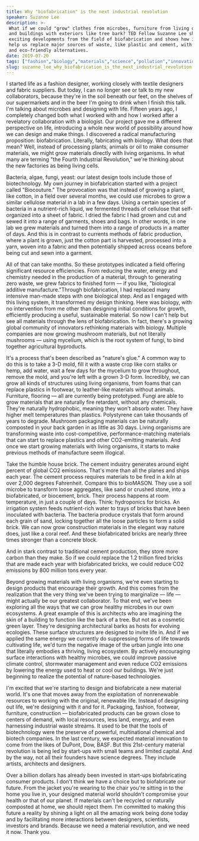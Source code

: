 ```yaml
---
title: Why "biofabrication" is the next industrial revolution
speaker: Suzanne Lee
description: >-
 What if we could "grow" clothes from microbes, furniture from living organisms
 and buildings with exteriors like tree bark? TED Fellow Suzanne Lee shares
 exciting developments from the field of biofabrication and shows how it could
 help us replace major sources of waste, like plastic and cement, with sustainable
 and eco-friendly alternatives.
date: 2019-07-20
tags: ["fashion","biology","materials","science","pollution","innovation","sustainability","invention","humanity","ted-fellows"]
slug: suzanne_lee_why_biofabrication_is_the_next_industrial_revolution
---
```


I started life as a fashion designer, working closely with textile designers and fabric
suppliers. But today, I can no longer see or talk to my new collaborators, because they're
in the soil beneath our feet, on the shelves of our supermarkets and in the beer I'm going
to drink when I finish this talk. I'm talking about microbes and designing with
life. Fifteen years ago, I completely changed both what I worked with and how I worked
after a revelatory collaboration with a biologist. Our project gave me a different
perspective on life, introducing a whole new world of possibility around how we can design
and make things. I discovered a radical manufacturing proposition: biofabrication.
Literally, fabricating with biology. What does that mean? Well, instead of processing
plants, animals or oil to make consumer materials, we might grow materials directly with
living organisms. In what many are terming "the Fourth Industrial Revolution," we're
thinking about the new factories as being living cells.

Bacteria, algae, fungi, yeast: our latest design tools include those of biotechnology. My
own journey in biofabrication started with a project called "Biocouture." The provocation
was that instead of growing a plant, like cotton, in a field over several months, we could
use microbes to grow a similar cellulose material in a lab in a few days. Using a certain
species of bacteria in a nutrient-rich liquid, we fermented threads of cellulose that
self-organized into a sheet of fabric. I dried the fabric I had grown and cut and sewed it
into a range of garments, shoes and bags. In other words, in one lab we grew materials and
turned them into a range of products in a matter of days. And this is in contrast to
currents methods of fabric production, where a plant is grown, just the cotton part is
harvested, processed into a yarn, woven into a fabric and then potentially shipped across
oceans before being cut and sewn into a garment.

All of that can take months. So these prototypes indicated a field offering significant
resource efficiencies. From reducing the water, energy and chemistry needed in the
production of a material, through to generating zero waste, we grew fabrics to finished
form — if you like, "biological additive manufacture."Through biofabrication, I had
replaced many intensive man-made steps with one biological step. And as I engaged with
this living system, it transformed my design thinking. Here was biology, with no
intervention from me other than designing initial conditions for growth, efficiently
producing a useful, sustainable material. So now I can't help but see all materials through
the lens of biofabrication. In fact, there's a growing global community of innovators
rethinking materials with biology. Multiple companies are now growing mushroom materials,
but not literally mushrooms — using mycelium, which is the root system of fungi, to bind
together agricultural byproducts.

It's a process that's been described as "nature's glue." A common way to do this is to
take a 3-D mold, fill it with a waste crop like corn stalks or hemp, add water, wait a few
days for the mycelium to grow throughout, remove the mold, and you're left with a grown
3-D form. Incredibly, we can grow all kinds of structures using living organisms, from
foams that can replace plastics in footwear, to leather-like materials without animals.
Furniture, flooring — all are currently being prototyped. Fungi are able to grow materials
that are naturally fire retardant, without any chemicals. They're naturally hydrophobic,
meaning they won't absorb water. They have higher melt temperatures than plastics.
Polystyrene can take thousands of years to degrade. Mushroom packaging materials can be
naturally composted in your back garden in as little as 30 days. Living organisms are
transforming waste into cost-competitive, performance-matching materials that can start to
replace plastics and other CO2-emitting materials. And once we start growing materials with
living organisms, it starts to make previous methods of manufacture seem
illogical.

Take the humble house brick. The cement industry generates around eight percent of global
CO2 emissions. That's more than all the planes and ships each year. The cement process
requires materials to be fired in a kiln at over 2,000 degrees Fahrenheit. Compare this to
bioMASON. They use a soil microbe to transform loose aggregates, like sand or crushed
stone, into a biofabricated, or biocement, brick. Their process happens at room
temperature, in just a couple of days. Think: hydroponics for bricks. An irrigation system
feeds nutrient-rich water to trays of bricks that have been inoculated with bacteria. The
bacteria produce crystals that form around each grain of sand, locking together all the
loose particles to form a solid brick. We can now grow construction materials in the
elegant way nature does, just like a coral reef. And these biofabricated bricks are nearly
three times stronger than a concrete block.

And in stark contrast to traditional cement production, they store more carbon than they
make. So if we could replace the 1.2 trillion fired bricks that are made each year with
biofabricated bricks, we could reduce CO2 emissions by 800 million tons every
year.

Beyond growing materials with living organisms, we're even starting to design products
that encourage their growth. And this comes from the realization that the very thing we've
been trying to marginalize — life — might actually be our greatest collaborator. To that
end, we've been exploring all the ways that we can grow healthy microbes in our own
ecosystems. A great example of this is architects who are imagining the skin of a building
to function like the bark of a tree. But not as a cosmetic green layer. They're designing
architectural barks as hosts for evolving ecologies. These surface structures are designed
to invite life in. And if we applied the same energy we currently do suppressing forms of
life towards cultivating life, we'd turn the negative image of the urban jungle into one
that literally embodies a thriving, living ecosystem. By actively encouraging surface
interactions with healthy microbes, we could improve passive climate control, stormwater
management and even reduce CO2 emissions by lowering the energy used to heat or cool our
buildings. We're just beginning to realize the potential of nature-based
technologies.

I'm excited that we're starting to design and biofabricate a new material world. It's one
that moves away from the exploitation of nonrenewable resources to working with the
original, renewable life. Instead of designing out life, we're designing with it and for
it. Packaging, fashion, footwear, furniture, construction — biofabricated products can be
grown close to centers of demand, with local resources, less land, energy, and even
harnessing industrial waste streams. It used to be that the tools of biotechnology were the
preserve of powerful, multinational chemical and biotech companies. In the last century,
we expected material innovation to come from the likes of DuPont, Dow, BASF. But this
21st-century material revolution is being led by start-ups with small teams and limited
capital. And by the way, not all their founders have science degrees. They include
artists, architects and designers.

Over a billion dollars has already been invested in start-ups biofabricating consumer
products. I don't think we have a choice but to biofabricate our future. From the jacket
you're wearing to the chair you're sitting in to the home you live in, your designed
material world shouldn't compromise your health or that of our planet. If materials can't
be recycled or naturally composted at home, we should reject them. I'm committed to making
this future a reality by shining a light on all the amazing work being done today and by
facilitating more interactions between designers, scientists, investors and brands.
Because we need a material revolution, and we need it now. Thank you.

<!--
ad_duration=3.33
comment_count=21
event="TEDSummit 2019"
external_start_time=0
intro_duration=11.82
is_subtitle_required="False"
is_talk_featured="True"
language="en"
language_swap="False"
native_language="en"
number_of_related_talks=6
number_of_speakers=1
number_of_subtitled_videos=14
number_of_tags=10
number_of_talk_download_languages=14
number_of_talk_more_resources=0
number_of_talk_recommendations=0
number_of_talks_take_actions=0
post_ad_duration=0.83
published_timestamp="2020-01-13 15:51:37"
recording_date="2019-07-20"
speaker_description="Designer, biofabrication pioneer"
speaker_is_published=1
speaker_name="Suzanne Lee"
talk_name="Why \"biofabrication\" is the next industrial revolution"
talks_tags=["fashion","biology","materials","science","pollution","innovation","sustainability","invention","humanity","ted-fellows"]
url_audio="https://download.ted.com/talks/SuzanneLee_2019T.mp3?apikey=acme-roadrunner"
url_photo_speaker="https://pe.tedcdn.com/images/ted/61d4d91dfbdf26b874de304f0266b10e22627e4a_254x191.jpg"
url_photo_talk="https://s3.amazonaws.com/talkstar-photos/uploads/ee3444ee-9d59-4cd6-b838-990bb739b002/SuzanneLee_2019T-embed.jpg"
url_webpage="https://www.ted.com/talks/suzanne_lee_why_biofabrication_is_the_next_industrial_revolution"
video_type_name="TED Stage Talk"
-->